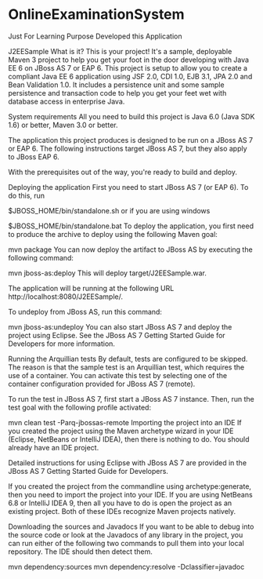 # OnlineExaminationSystem
Just For Learning Purpose Developed this Application

J2EESample
What is it?
This is your project! It's a sample, deployable Maven 3 project to help you get your foot in the door developing with Java EE 6 on JBoss AS 7 or EAP 6. This project is setup to allow you to create a compliant Java EE 6 application using JSF 2.0, CDI 1.0, EJB 3.1, JPA 2.0 and Bean Validation 1.0. It includes a persistence unit and some sample persistence and transaction code to help you get your feet wet with database access in enterprise Java.

System requirements
All you need to build this project is Java 6.0 (Java SDK 1.6) or better, Maven 3.0 or better.

The application this project produces is designed to be run on a JBoss AS 7 or EAP 6. The following instructions target JBoss AS 7, but they also apply to JBoss EAP 6.

With the prerequisites out of the way, you're ready to build and deploy.

Deploying the application
First you need to start JBoss AS 7 (or EAP 6). To do this, run

$JBOSS_HOME/bin/standalone.sh
or if you are using windows

$JBOSS_HOME/bin/standalone.bat
To deploy the application, you first need to produce the archive to deploy using the following Maven goal:

mvn package
You can now deploy the artifact to JBoss AS by executing the following command:

mvn jboss-as:deploy
This will deploy target/J2EESample.war.

The application will be running at the following URL http://localhost:8080/J2EESample/.

To undeploy from JBoss AS, run this command:

mvn jboss-as:undeploy
You can also start JBoss AS 7 and deploy the project using Eclipse. See the JBoss AS 7 Getting Started Guide for Developers for more information.

Running the Arquillian tests
By default, tests are configured to be skipped. The reason is that the sample test is an Arquillian test, which requires the use of a container. You can activate this test by selecting one of the container configuration provided for JBoss AS 7 (remote).

To run the test in JBoss AS 7, first start a JBoss AS 7 instance. Then, run the test goal with the following profile activated:

mvn clean test -Parq-jbossas-remote
Importing the project into an IDE
If you created the project using the Maven archetype wizard in your IDE (Eclipse, NetBeans or IntelliJ IDEA), then there is nothing to do. You should already have an IDE project.

Detailed instructions for using Eclipse with JBoss AS 7 are provided in the JBoss AS 7 Getting Started Guide for Developers.

If you created the project from the commandline using archetype:generate, then you need to import the project into your IDE. If you are using NetBeans 6.8 or IntelliJ IDEA 9, then all you have to do is open the project as an existing project. Both of these IDEs recognize Maven projects natively.

Downloading the sources and Javadocs
If you want to be able to debug into the source code or look at the Javadocs of any library in the project, you can run either of the following two commands to pull them into your local repository. The IDE should then detect them.

mvn dependency:sources
mvn dependency:resolve -Dclassifier=javadoc
